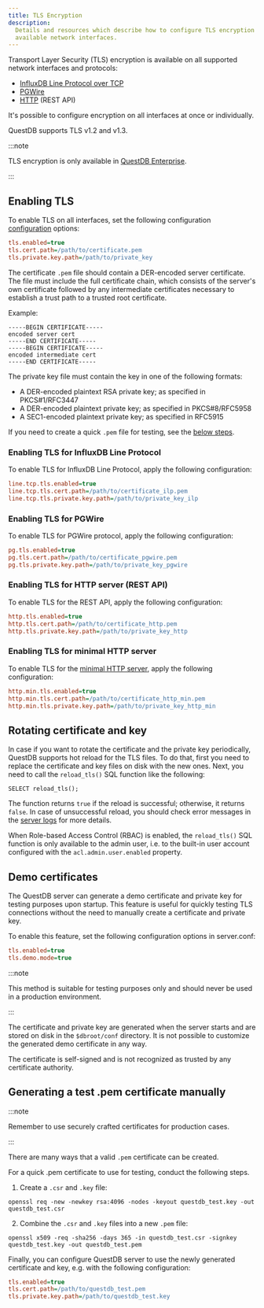```yaml
---
title: TLS Encryption
description:
  Details and resources which describe how to configure TLS encryption for
  available network interfaces.
---
```


Transport Layer Security (TLS) encryption is available on all supported network
interfaces and protocols:

- [InfluxDB Line Protocol over TCP](/docs/reference/api/ilp/overview/)
- [PGWire](/docs/reference/api/postgres/)
- [HTTP](/docs/reference/api/rest/) (REST API)

It's possible to configure encryption on all interfaces at once or individually.

QuestDB supports TLS v1.2 and v1.3.

:::note

TLS encryption is only available in [QuestDB Enterprise](/Enterprise/).

:::

## Enabling TLS

To enable TLS on all interfaces, set the following configuration
[configuration](/docs/configuration/) options:

```ini title=server.conf
tls.enabled=true
tls.cert.path=/path/to/certificate.pem
tls.private.key.path=/path/to/private_key
```

The certificate `.pem` file should contain a DER-encoded server certificate. The
file must include the full certificate chain, which consists of the server's own
certificate followed by any intermediate certificates necessary to establish a
trust path to a trusted root certificate.

Example:

```
-----BEGIN CERTIFICATE-----
encoded server cert
-----END CERTIFICATE-----
-----BEGIN CERTIFICATE-----
encoded intermediate cert
-----END CERTIFICATE-----
```

The private key file must contain the key in one of the following formats:

- A DER-encoded plaintext RSA private key; as specified in PKCS#1/RFC3447
- A DER-encoded plaintext private key; as specified in PKCS#8/RFC5958
- A SEC1-encoded plaintext private key; as specified in RFC5915

If you need to create a quick `.pem` file for testing, see the
[below steps](/docs/operations/tls/#generating-a-test-pem-certificate).

### Enabling TLS for InfluxDB Line Protocol

To enable TLS for InfluxDB Line Protocol, apply the following configuration:

```ini title=server.conf
line.tcp.tls.enabled=true
line.tcp.tls.cert.path=/path/to/certificate_ilp.pem
line.tcp.tls.private.key.path=/path/to/private_key_ilp
```

### Enabling TLS for PGWire

To enable TLS for PGWire protocol, apply the following configuration:

```ini title=server.conf
pg.tls.enabled=true
pg.tls.cert.path=/path/to/certificate_pgwire.pem
pg.tls.private.key.path=/path/to/private_key_pgwire
```

### Enabling TLS for HTTP server (REST API)

To enable TLS for the REST API, apply the following configuration:

```ini title=server.conf
http.tls.enabled=true
http.tls.cert.path=/path/to/certificate_http.pem
http.tls.private.key.path=/path/to/private_key_http
```

### Enabling TLS for minimal HTTP server

To enable TLS for the
[minimal HTTP server](/docs/operations/logging-metrics/#minimal-http-server),
apply the following configuration:

```ini title=server.conf
http.min.tls.enabled=true
http.min.tls.cert.path=/path/to/certificate_http_min.pem
http.min.tls.private.key.path=/path/to/private_key_http_min
```

## Rotating certificate and key

In case if you want to rotate the certificate and the private key periodically,
QuestDB supports hot reload for the TLS files. To do that, first you need to
replace the certificate and key files on disk with the new ones. Next, you need
to call the `reload_tls()` SQL function like the following:

```questdb-sql
SELECT reload_tls();
```

The function returns `true` if the reload is successful; otherwise, it returns
`false`. In case of unsuccessful reload, you should check error messages in the
[server logs](/docs/troubleshooting/log/) for more details.

When Role-based Access Control (RBAC) is enabled, the `reload_tls()` SQL
function is only available to the admin user, i.e. to the built-in user account
configured with the `acl.admin.user.enabled` property.

## Demo certificates

The QuestDB server can generate a demo certificate and private key for testing
purposes upon startup. This feature is useful for quickly testing TLS
connections without the need to manually create a certificate and private key.

To enable this feature, set the following configuration options in server.conf:

```ini title=server.conf
tls.enabled=true
tls.demo.mode=true
```

:::note

This method is suitable for testing purposes only and should never be used in a
production environment.

:::

The certificate and private key are generated when the server starts and are
stored on disk in the `$dbroot/conf` directory. It is not possible to customize
the generated demo certificate in any way.

The certificate is self-signed and is not recognized as trusted by any
certificate authority.

## Generating a test .pem certificate manually

:::note

Remember to use securely crafted certificates for production cases.

:::

There are many ways that a valid `.pem` certificate can be created.

For a quick .pem certificate to use for testing, conduct the following steps.

1. Create a `.csr` and `.key` file:

```shell title=OpenSSL
openssl req -new -newkey rsa:4096 -nodes -keyout questdb_test.key -out questdb_test.csr
```

2. Combine the `.csr` and `.key` files into a new `.pem` file:

```shell title=OpenSSL
openssl x509 -req -sha256 -days 365 -in questdb_test.csr -signkey questdb_test.key -out questdb_test.pem
```

Finally, you can configure QuestDB server to use the newly generated certificate
and key, e.g. with the following configuration:

```ini title=server.conf
tls.enabled=true
tls.cert.path=/path/to/questdb_test.pem
tls.private.key.path=/path/to/questdb_test.key
```
